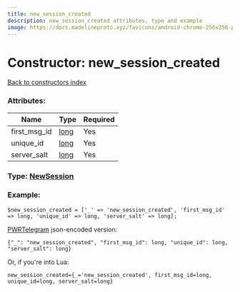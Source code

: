 ```yaml
---
title: new_session_created
description: new_session_created attributes, type and example
image: https://docs.madelineproto.xyz/favicons/android-chrome-256x256.png
---
```

# Constructor: new\_session\_created  
[Back to constructors index](index.md)



### Attributes:

| Name     |    Type       | Required |
|----------|---------------|----------|
|first\_msg\_id|[long](../types/long.md) | Yes|
|unique\_id|[long](../types/long.md) | Yes|
|server\_salt|[long](../types/long.md) | Yes|



### Type: [NewSession](../types/NewSession.md)


### Example:

```
$new_session_created = ['_' => 'new_session_created', 'first_msg_id' => long, 'unique_id' => long, 'server_salt' => long];
```  

[PWRTelegram](https://pwrtelegram.xyz) json-encoded version:

```
{"_": "new_session_created", "first_msg_id": long, "unique_id": long, "server_salt": long}
```


Or, if you're into Lua:  


```
new_session_created={_='new_session_created', first_msg_id=long, unique_id=long, server_salt=long}

```


